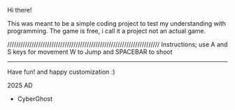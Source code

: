 Hi there!

This was meant to be  a simple coding project to test my understanding with programming.
The game is free, i call it a project not an actual game.

/////////////////////////////////////////////////////////////////////
Instructions;
use A and S keys for movement
W to Jump and SPACEBAR to shoot


************************************************
Have fun! and happy customization :)

2025 AD


- CyberGhost 

